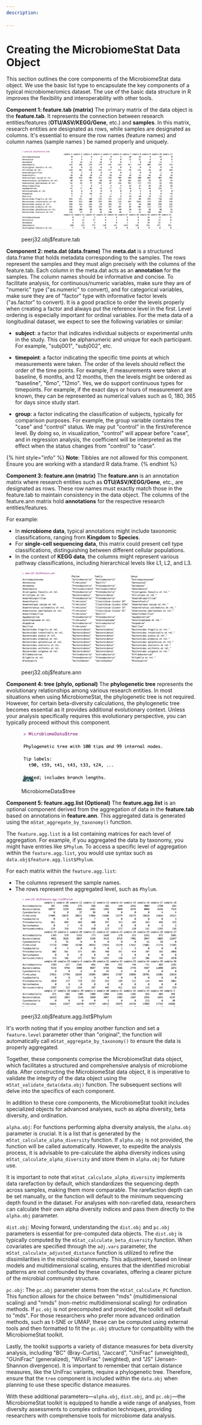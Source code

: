 ```yaml
---
description: 

---
```


# Creating the MicrobiomeStat Data Object

This section outlines the core components of the MicrobiomeStat data object. We use the basic list type to encapsulate the key components of a typical microbiome/omics dataset.  The use of the basic data structure in R improves the flexibility and interoperability with other tools.

**Component 1: feature.tab (matrix)** The primary matrix of the data object is the **feature.tab**. It represents the connection between research entities/features (**OTU/ASV/KEGG/Gene**, etc.) and **samples**. In this matrix, research entities are designated as rows, while samples are designated as columns. It's essential to ensure the row names (feature names) and column names (sample names ) be named properly and uniquely.

<figure><img src="../../.gitbook/assets/Screenshot 2023-10-11 at 10.35.59.png" alt=""><figcaption><p>peerj32.obj$feature.tab</p></figcaption></figure>

**Component 2: meta.dat (data.frame)** The **meta.dat** is a structured data.frame that holds metadata corresponding to the samples. The rows represent the samples and they must align precisely with the columns of the feature.tab. Each column in the meta.dat acts as an **annotation** for the samples. The column names should be informative and concise. To facilitate analysis, for continuous/numeric variables,  make sure they are of "numeric" type ("as.numeric" to convert), and for categorical variables, make sure they are of "factor" type with informative factor levels ("as.factor" to convert). It is a good practice to order the levels properly when creating a factor and always put the reference level in the first.  Level ordering is especially important for ordinal variables. For the meta data of a longitudinal dataset, we expect to see the following variables or similar:

* **subject**: a factor that indicates individual subjects or experimental units in the study. This can be alphanumeric and unique for each participant. For example, "subj001", "subj002", etc.

* **timepoint**: a factor indicating the specific time points at which measurements were taken. The order of the levels should reflect the order of the time points. For example, if measurements were taken at baseline, 6 months, and 12 months, then the levels might be ordered as "baseline", "6mo", "12mo". Yes, we do support continuous types for timepoints. For example, if the exact days or hours of measurement are known, they can be represented as numerical values such as 0, 180, 365 for days since study start.

* **group**: a factor indicating the classification of subjects, typically for comparison purposes. For example, the group variable contains the "case" and "control" status. We may put "control" in the first/reference level. By doing so, in visualization, "control" will appear before "case", and in regression analysis, the coefficient will be interpreted as the effect when the status changes from "control" to "case".

{% hint style="info" %}
**Note**: Tibbles are not allowed for this component. Ensure you are working with a standard R data.frame.
{% endhint %}

**Component 3: feature.ann (matrix)** The **feature.ann** is an annotation matrix where research entities such as **OTU/ASV/KEGG/Gene**, etc., are designated as rows. These row names must exactly match those in the feature.tab to maintain consistency in the data object. The columns of the feature.ann matrix hold **annotations** for the respective research entities/features.

For example:

* In **microbiome data**, typical annotations might include taxonomic classifications, ranging from **Kingdom** to **Species**.
* For **single-cell sequencing data**, this matrix could present cell type classifications, distinguishing between different cellular populations.
* In the context of **KEGG data**, the columns might represent various pathway classifications, including hierarchical levels like L1, L2, and L3.

<figure><img src="../../.gitbook/assets/Screenshot 2023-10-11 at 10.38.05.png" alt=""><figcaption><p>peerj32.obj$feature.ann</p></figcaption></figure>

**Component 4: tree (phylo, optional)** The **phylogenetic tree** represents the evolutionary relationships among various research entities. In most situations when using MicrobiomeStat, the phylogenetic tree is not required. However, for certain beta-diversity calculations, the phylogenetic tree becomes essential as it provides additional evolutionary context. Unless your analysis specifically requires this evolutionary perspective, you can typically proceed without this component.

<figure><img src="../../.gitbook/assets/Screenshot 2023-10-11 at 10.42.09.png" alt=""><figcaption><p>MicrobiomeData$tree</p></figcaption></figure>

**Component 5: feature.agg.list (Optional)** The **feature.agg.list** is an optional component derived from the aggregation of data in the **feature.tab** based on annotations in **feature.ann**. This aggregated data is generated using the `mStat_aggregate_by_taxonomy()` function.

The `feature.agg.list` is a list containing matrices for each level of aggregation. For example, if you aggregated the data by taxonomy, you might have entries like `$Phylum`. To access a specific level of aggregation within the `feature.agg.list`, you would use syntax such as `data.obj$feature.agg.list$Phylum`.

For each matrix within the `feature.agg.list`:

* The columns represent the sample names.
* The rows represent the aggregated level, such as `Phylum`.

<figure><img src="../../.gitbook/assets/Screenshot 2023-10-11 at 10.44.02.png" alt=""><figcaption><p>peerj32.obj$feature.agg.list$Phylum</p></figcaption></figure>

It's worth noting that if you employ another function and set a `feature.level` parameter other than "original", the function will automatically call `mStat_aggregate_by_taxonomy()` to ensure the data is properly aggregated.

Together, these components comprise the MicrobiomeStat data object, which facilitates a structured and comprehensive analysis of microbiome data. After constructing the MicrobiomeStat data object, it is imperative to validate the integrity of the data object using the `mStat_validate_data(data.obj)` function. The subsequent sections will delve into the specifics of each component.

In addition to these core components, the MicrobiomeStat toolkit includes specialized objects for advanced analyses, such as alpha diversity, beta diversity, and ordination.

`alpha.obj`: For functions performing alpha diversity analysis, the `alpha.obj` parameter is crucial. It is a list that is generated by the `mStat_calculate_alpha_diversity` function. If `alpha.obj` is not provided, the function will be called automatically. However, to expedite the analysis process, it is advisable to pre-calculate the alpha diversity indices using `mStat_calculate_alpha_diversity` and store them in `alpha.obj` for future use.

It is important to note that `mStat_calculate_alpha_diversity` implements data rarefaction by default, which standardizes the sequencing depth across samples, making them more comparable. The rarefaction depth can be set manually, or the function will default to the minimum sequencing depth found in the dataset. For analyses with non-rarefied data, researchers can calculate their own alpha diversity indices and pass them directly to the `alpha.obj` parameter.

`dist.obj`: Moving forward, understanding the `dist.obj` and `pc.obj` parameters is essential for pre-computed data objects. The `dist.obj` is typically computed by the `mStat_calculate_beta_diversity` function. When covariates are specified through the `adj.vars` parameter, the `mStat_calculate_adjusted_distance` function is utilized to refine the dissimilarities in the microbial community. This adjustment, based on linear models and multidimensional scaling, ensures that the identified microbial patterns are not confounded by these covariates, offering a clearer picture of the microbial community structure.

`pc.obj`: The `pc.obj` parameter stems from the `mStat_calculate_PC` function. This function allows for the choice between "mds" (multidimensional scaling) and "nmds" (non-metric multidimensional scaling) for ordination methods. If `pc.obj` is not precomputed and provided, the toolkit will default to "mds". For those researchers who prefer more advanced ordination methods, such as t-SNE or UMAP, these can be computed using external tools and then formatted to fit the `pc.obj` structure for compatibility with the MicrobiomeStat toolkit.

Lastly, the toolkit supports a variety of distance measures for beta diversity analysis, including "BC" (Bray-Curtis), "Jaccard", "UniFrac" (unweighted), "GUniFrac" (generalized), "WUniFrac" (weighted), and "JS" (Jensen-Shannon divergence). It is important to remember that certain distance measures, like the UniFrac variants, require a phylogenetic tree. Therefore, ensure that the `tree` component is included within the `data.obj` when planning to use these specific distance measures.

With these additional parameters—`alpha.obj`, `dist.obj`, and `pc.obj`—the MicrobiomeStat toolkit is equipped to handle a wide range of analyses, from diversity assessments to complex ordination techniques, providing researchers with comprehensive tools for microbiome data analysis.